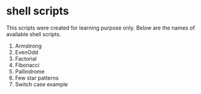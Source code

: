 # shell scripts

This scripts were created for learning purpose only.
Below are the names of available shell scripts.
1. Armstrong
2. EvenOdd
3. Factorial
4. Fibonacci
5. Pallindrome
6. Few star patterns
7. Switch case example
